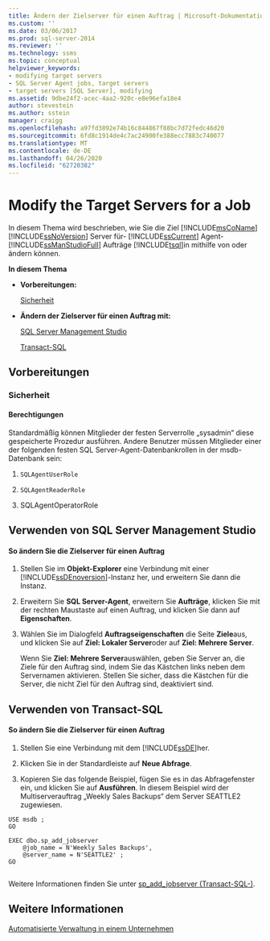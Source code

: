```yaml
---
title: Ändern der Zielserver für einen Auftrag | Microsoft-Dokumentation
ms.custom: ''
ms.date: 03/06/2017
ms.prod: sql-server-2014
ms.reviewer: ''
ms.technology: ssms
ms.topic: conceptual
helpviewer_keywords:
- modifying target servers
- SQL Server Agent jobs, target servers
- target servers [SQL Server], modifying
ms.assetid: 9dbe24f2-acec-4aa2-920c-e8e96efa18e4
author: stevestein
ms.author: sstein
manager: craigg
ms.openlocfilehash: a97fd3892e74b16c844867f88bc7d72fedc46d20
ms.sourcegitcommit: 6fd8c1914de4c7ac24900fe388ecc7883c740077
ms.translationtype: MT
ms.contentlocale: de-DE
ms.lasthandoff: 04/26/2020
ms.locfileid: "62720382"
---
```

# <a name="modify-the-target-servers-for-a-job"></a>Modify the Target Servers for a Job
  In diesem Thema wird beschrieben, wie Sie die Ziel [!INCLUDE[msCoName](../../includes/msconame-md.md)] [!INCLUDE[ssNoVersion](../../includes/ssnoversion-md.md)] Server für- [!INCLUDE[ssCurrent](../../includes/sscurrent-md.md)] Agent- [!INCLUDE[ssManStudioFull](../../includes/ssmanstudiofull-md.md)] Aufträge [!INCLUDE[tsql](../../includes/tsql-md.md)]in mithilfe von oder ändern können.  
  
 **In diesem Thema**  
  
-   **Vorbereitungen:**  
  
     [Sicherheit](#Security)  
  
-   **Ändern der Zielserver für einen Auftrag mit:**  
  
     [SQL Server Management Studio](#SSMSProcedure)  
  
     [Transact-SQL](#TsqlProcedure)  
  
##  <a name="before-you-begin"></a><a name="BeforeYouBegin"></a> Vorbereitungen  
  
###  <a name="security"></a><a name="Security"></a> Sicherheit  
  
####  <a name="permissions"></a><a name="Permissions"></a> Berechtigungen  
 Standardmäßig können Mitglieder der festen Serverrolle „sysadmin“ diese gespeicherte Prozedur ausführen. Andere Benutzer müssen Mitglieder einer der folgenden festen SQL Server-Agent-Datenbankrollen in der msdb-Datenbank sein:  
  
1.  `SQLAgentUserRole`  
  
2.  `SQLAgentReaderRole`  
  
3.  SQLAgentOperatorRole  
  
##  <a name="using-sql-server-management-studio"></a><a name="SSMSProcedure"></a> Verwenden von SQL Server Management Studio  
  
#### <a name="to-modify-the-target-servers-for-a-job"></a>So ändern Sie die Zielserver für einen Auftrag  
  
1.  Stellen Sie im **Objekt-Explorer** eine Verbindung mit einer [!INCLUDE[ssDEnoversion](../../includes/ssdenoversion-md.md)]-Instanz her, und erweitern Sie dann die Instanz.  
  
2.  Erweitern Sie **SQL Server-Agent**, erweitern Sie **Aufträge**, klicken Sie mit der rechten Maustaste auf einen Auftrag, und klicken Sie dann auf **Eigenschaften**.  
  
3.  Wählen Sie im Dialogfeld **Auftragseigenschaften** die Seite **Ziele**aus, und klicken Sie auf **Ziel: Lokaler Server**oder auf **Ziel: Mehrere Server**.  
  
     Wenn Sie **Ziel: Mehrere Server**auswählen, geben Sie Server an, die Ziele für den Auftrag sind, indem Sie das Kästchen links neben dem Servernamen aktivieren. Stellen Sie sicher, dass die Kästchen für die Server, die nicht Ziel für den Auftrag sind, deaktiviert sind.  
  
##  <a name="using-transact-sql"></a><a name="TsqlProcedure"></a> Verwenden von Transact-SQL  
  
#### <a name="to-modify-the-target-servers-for-a-job"></a>So ändern Sie die Zielserver für einen Auftrag  
  
1.  Stellen Sie eine Verbindung mit dem [!INCLUDE[ssDE](../../includes/ssde-md.md)]her.  
  
2.  Klicken Sie in der Standardleiste auf **Neue Abfrage**.  
  
3.  Kopieren Sie das folgende Beispiel, fügen Sie es in das Abfragefenster ein, und klicken Sie auf **Ausführen**. In diesem Beispiel wird der Multiserverauftrag „Weekly Sales Backups“ dem Server SEATTLE2 zugewiesen.  
  
```  
USE msdb ;  
GO  
  
EXEC dbo.sp_add_jobserver  
    @job_name = N'Weekly Sales Backups',   
    @server_name = N'SEATTLE2' ;   
GO  
  
```  
  
 Weitere Informationen finden Sie unter [sp_add_jobserver &#40;Transact-SQL-&#41;](/sql/relational-databases/system-stored-procedures/sp-add-jobserver-transact-sql).  
  
## <a name="see-also"></a>Weitere Informationen  
 [Automatisierte Verwaltung in einem Unternehmen](automated-administration-across-an-enterprise.md)  
  
  
